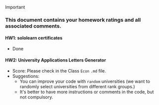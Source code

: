 > [!IMPORTANT]
>
> ### **This document contains your homework ratings and all associated comments.**



#### HW1: sololearn certificates

- Done


#### HW2: University Applications Letters Generator

- Score: Please check in the Class `Econ` `.md` file.
- Suggestions:
    - You can improve your code with `random` universities (we want to randomly select universities from different rank groups.)
    - It's better to have more instructions or comments in the code, but not compulsory.
